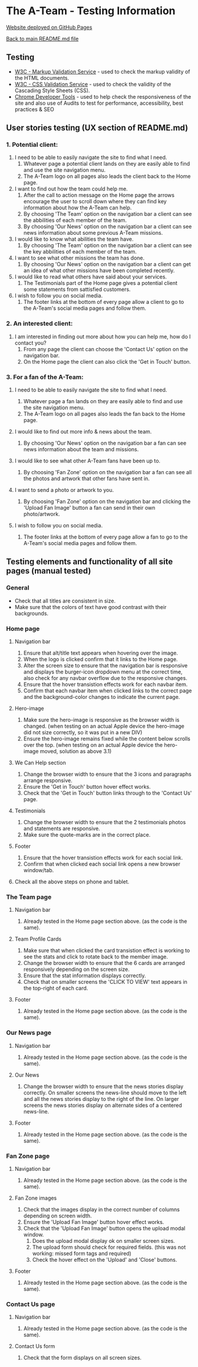 # The A-Team - Testing Information

[Website deployed on GitHub Pages](https://devtoguk.github.io/milestone-1-THE-A-TEAM/index.html)  

[Back to main README.md file](/README.md)

## Testing
- [W3C - Markup Validation Service](https://validator.w3.org/) - used to check the markup validity of the HTML documents.
- [W3C - CSS Validation Service](https://jigsaw.w3.org/css-validator/) - used to check the validity of the Cascading Style Sheets (CSS).
- [Chrome Developer Tools](https://developers.google.com/web/tools/chrome-devtools) - used to help check the responsiveness of the site and also use of Audits to test for performance, accessibility, best practices & SEO

## User stories testing (UX section of README.md)

### 1. Potential client:
1. I need to be able to easily navigate the site to find what I need.
    1. Whatever page a potential client lands on they are easily able to find and use the site navigation menu.
    2. The A-Team logo on all pages also leads the client back to the Home page.
2. I want to find out how the team could help me.
    1. After the call to action message on the Home page the arrows encourage the user to scroll down where they can find key information about how the A-Team can help.
    2. By choosing 'The Team' option on the navigation bar a client can see the abbilities of each member of the team.
    3. By choosing 'Our News' option on the navigation bar a client can see news information about some previous A-Team missions.
3. I would like to know what abilities the team have.
    1. By choosing 'The Team' option on the navigation bar a client can see the key abbilities of each member of the team.
4. I want to see what other missions the team has done.
    1. By choosing 'Our News' option on the navigation bar a client can get an idea of what other missions have been completed recently.
5. I would like to read what others have said about your services.
    1. The Testimonials part of the Home page gives a potential client some statements from sattisfied customers.
6. I wish to follow you on social media.
    1. The footer links at the bottom of every page allow a client to go to the A-Team's social media pages and follow them.

### 2. An interested client:
1. I am interested in finding out more about how you can help me, how do I contact you?
    1. From any page the client can choose the 'Contact Us' option on the navigation bar.
    2. On the Home page the client can also click the 'Get in Touch' button.

### 3. For a fan of the A-Team:
1. I need to be able to easily navigate the site to find what I need. 

    1. Whatever page a fan lands on they are easily able to find and use the site navigation menu.
    2. The A-Team logo on all pages also leads the fan back to the Home page. 

2. I would like to find out more info & news about the team. 

    1. By choosing 'Our News' option on the navigation bar a fan can see news information about the team and missions. 

3. I would like to see what other A-Team fans have been up to. 

    1. By choosing 'Fan Zone' option on the navigation bar a fan can see all the photos and artwork that other fans have sent in. 

4. I want to send a photo or artwork to you. 

    1. By choosing 'Fan Zone' option on the navigation bar and clicking the 'Upload Fan Image' button a fan can send in their own 
    photo/artwork. 

5. I wish to follow you on social media. 

    1. The footer links at the bottom of every page allow a fan to go to the A-Team's social media pages and follow them.

## Testing elements and functionality of all site pages (manual tested)

### General

- Check that all titles are consistent in size.
- Make sure that the colors of text have good contrast with their backgrounds.

### Home page 

1. Navigation bar 

    1. Ensure that alt/title text appears when hovering over the image.
    2. When the logo is clicked confirm that it links to the Home page.
    3. Alter the screen size to ensure that the navigation bar is responsive and displays the burger-icon dropdown menu at the 
    correct time, also check for any navbar overflow due to the responsive changes.
    4. Ensure that the hover transistion effects work for each navbar item.
    5. Confirm that each navbar item when clicked links to the correct page and the background-color changes to indicate the 
    current page. 

2. Hero-image 

    1. Make sure the hero-image is responsive as the browser width is changed.
    (when testing on an actual Apple device the hero-image did not size correctly, so it was put in a new DIV)
    2. Ensure the hero-image remains fixed while the content below scrolls over the top.
    (when testing on an actual Apple device the hero-image moved, solution as above 3.1) 

3. We Can Help section 

    1. Change the browser width to ensure that the 3 icons and paragraphs arrange responsive.
    2. Ensure the 'Get in Touch' button hover effect works. 
    3. Check that the 'Get in Touch' button links through to the 'Contact Us' page. 

4. Testimonials 

    1. Change the browser width to ensure that the 2 testimonials photos and statements are responsive. 
    2. Make sure the quote-marks are in the correct place.

5. Footer 

    1. Ensure that the hover transistion effects work for each social link.
    2. Confirm that when clicked each social link opens a new browser window/tab. 

6. Check all the above steps on phone and tablet. 

### The Team page 

1. Navigation bar 

    1. Already tested in the Home page section above. (as the code is the same). 

2. Team Profile Cards 
    1. Make sure that when clicked the card transistion effect is working to see the stats and click to rotate back to the member image.
    2. Change the browser width to ensure that the 6 cards are arranged responsively depending on the screen size.
    3. Ensure that the stat information displays correctly.
    4. Check that on smaller screens the 'CLICK TO VIEW' text appears in the top-right of each card. 

3. Footer 
    1. Already tested in the Home page section above. (as the code is the same). 

### Our News page 

1. Navigation bar 

    1. Already tested in the Home page section above. (as the code is the same). 

2. Our News
    1. Change the browser width to ensure that the news stories display correctly. On smaller screens the news-line should
    move to the left and all the news stories display to the right of the line. On larger screens the news stories display 
    on alternate sides of a centered news-line. 

3. Footer 
    1. Already tested in the Home page section above. (as the code is the same). 

### Fan Zone page 

1. Navigation bar 

    1. Already tested in the Home page section above. (as the code is the same). 

2. Fan Zone images 

    1. Check that the images display in the correct number of columns depending on screen width. 
    2. Ensure the 'Upload Fan Image' button hover effect works. 
    3. Check that the 'Upload Fan Image' button opens the upload modal window.
        1. Does the upload modal display ok on smaller screen sizes.
        2. The upload form should check for required fields. (this was not working: missed form tags and required)
        3. Check the hover effect on the 'Upload' and 'Close' buttons. 

3. Footer 
    1. Already tested in the Home page section above. (as the code is the same). 

### Contact Us page 

1. Navigation bar 

    1. Already tested in the Home page section above. (as the code is the same). 

2. Contact Us form 

    1. Check that the form displays on all screen sizes.








